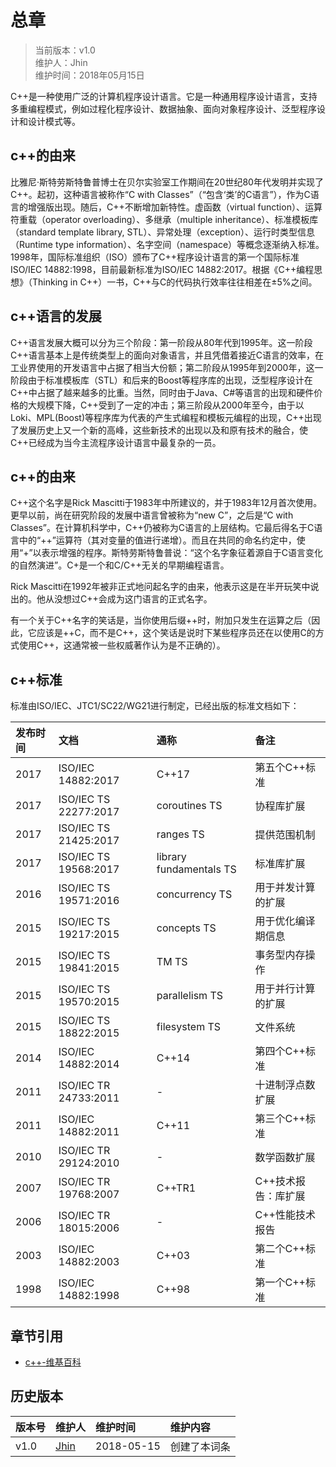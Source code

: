 # 总章
>当前版本：v1.0  
>维护人：Jhin  
>维护时间：2018年05月15日

C++是一种使用广泛的计算机程序设计语言。它是一种通用程序设计语言，支持多重编程模式，例如过程化程序设计、数据抽象、面向对象程序设计、泛型程序设计和设计模式等。
## c++的由来
比雅尼·斯特劳斯特鲁普博士在贝尔实验室工作期间在20世纪80年代发明并实现了C++。起初，这种语言被称作“C with Classes”（“包含‘类’的C语言”），作为C语言的增强版出现。随后，C++不断增加新特性。虚函数（virtual function）、运算符重载（operator overloading）、多继承（multiple inheritance）、标准模板库（standard template library, STL）、异常处理（exception）、运行时类型信息（Runtime type information）、名字空间（namespace）等概念逐渐纳入标准。1998年，国际标准组织（ISO）颁布了C++程序设计语言的第一个国际标准ISO/IEC 14882:1998，目前最新标准为ISO/IEC 14882:2017。根据《C++编程思想》（Thinking in C++）一书，C++与C的代码执行效率往往相差在±5%之间。
## c++语言的发展
C++语言发展大概可以分为三个阶段：第一阶段从80年代到1995年。这一阶段C++语言基本上是传统类型上的面向对象语言，并且凭借着接近C语言的效率，在工业界使用的开发语言中占据了相当大份额；第二阶段从1995年到2000年，这一阶段由于标准模板库（STL）和后来的Boost等程序库的出现，泛型程序设计在C++中占据了越来越多的比重。当然，同时由于Java、C#等语言的出现和硬件价格的大规模下降，C++受到了一定的冲击；第三阶段从2000年至今，由于以Loki、MPL(Boost)等程序库为代表的产生式编程和模板元编程的出现，C++出现了发展历史上又一个新的高峰，这些新技术的出现以及和原有技术的融合，使C++已经成为当今主流程序设计语言中最复杂的一员。
## c++的由来
C++这个名字是Rick Mascitti于1983年中所建议的，并于1983年12月首次使用。更早以前，尚在研究阶段的发展中语言曾被称为“new C”，之后是“C with Classes”。在计算机科学中，C++仍被称为C语言的上层结构。它最后得名于C语言中的“++”运算符（其对变量的值进行递增）。而且在共同的命名约定中，使用“+”以表示增强的程序。斯特劳斯特鲁普说：“这个名字象征着源自于C语言变化的自然演进”。C+是一个和C/C++无关的早期编程语言。

Rick Mascitti在1992年被非正式地问起名字的由来，他表示这是在半开玩笑中说出的。他从没想过C++会成为这门语言的正式名字。

有一个关于C++名字的笑话是，当你使用后缀++时，附加只发生在运算之后（因此，它应该是++C，而不是C++，这个笑话是说时下某些程序员还在以使用C的方式使用C++，这通常被一些权威著作认为是不正确的）。
## c++标准
标准由ISO/IEC、JTC1/SC22/WG21进行制定，已经出版的标准文档如下：

| 发布时间 | 文档 | 通称 | 备注 |
| :- | :- | :-| :- |
|2017|ISO/IEC 14882:2017|	C++17|第五个C++标准|
|2017|ISO/IEC TS 22277:2017|coroutines TS|协程库扩展|
|2017|ISO/IEC TS 21425:2017|ranges TS|提供范围机制|
|2017|ISO/IEC TS 19568:2017|library fundamentals TS	|标准库扩展|
|2016|ISO/IEC TS 19571:2016|	concurrency TS|	用于并发计算的扩展
|2015|ISO/IEC TS 19217:2015|	concepts TS|用于优化编译期信息
|2015|ISO/IEC TS 19841:2015|	TM TS	|事务型内存操作
|2015|ISO/IEC TS 19570:2015|	parallelism TS|用于并行计算的扩展
|2015|ISO/IEC TS 18822:2015|	filesystem TS|文件系统
|2014|ISO/IEC 14882:2014|	C++14	|第四个C++标准
|2011|ISO/IEC TR 24733:2011|	-	|十进制浮点数扩展
|2011|ISO/IEC 14882:2011|	C++11	|第三个C++标准
|2010|ISO/IEC TR 29124:2010|	-	|数学函数扩展
|2007|ISO/IEC TR 19768:2007|	C++TR1|	C++技术报告：库扩展
|2006|ISO/IEC TR 18015:2006|	-	|C++性能技术报告
|2003|ISO/IEC 14882:2003|	C++03|	第二个C++标准
|1998|ISO/IEC 14882:1998|	C++98|	第一个C++标准

## 章节引用
+ [c++-维基百科](https://zh.wikipedia.org/wiki/C%2B%2B)

## 历史版本
| 版本号 | 维护人 |维护时间 |维护内容|
| :- | :- | :-| :- |
| v1.0 | [Jhin](https://blog.link-lin.cn) |2018-05-15|创建了本词条|
